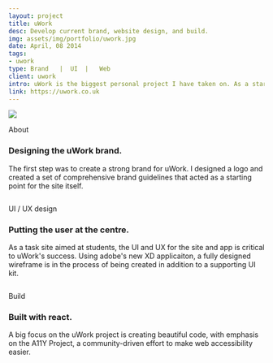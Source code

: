 ```yaml
---
layout: project
title: uWork
desc: Develop current brand, website design, and build.
img: assets/img/portfolio/uwork.jpg
date: April, 08 2014
tags:
- uwork
type: Brand   |  UI  |   Web
client: uwork
intro: uWork is the biggest personal project I have taken on. As a start up with big aspirations, it gave me invaluable start up experience working with other designers and developers. Working as the chief design officer in my spare evenings and weekends, I responsible for creating and maintaining the brand, UI and UX design and print design for the company.
link: https://uwork.co.uk
---
```


<section>
    <div class="full-width">
        <img src="{{ site.baseurl}}/assets/img/portfolio/uwork-banner.jpg" class="no-padding"/>
    </div>
</section>

<section>
    <div class="container">
        <div class="row">
            <div class="col-12">
                <p class="subhead">About</p>
            </div>
        </div>
    </div>
    <div class="container">
        <div class="row">
            <div class="col-6">
                <h3>Designing the uWork brand.</h3>
                <p>The first step was to create a strong brand for uWork. I designed a logo and created a set of comprehensive brand guidelines that acted as a starting point for the site itself.</p>
            </div>
        </div>
    </div>
</section>

<section>
    <div class="full-width">
        <img data-src="{{ site.baseurl}}/assets/img/portfolio/uwork-banner-2.jpg" class="no-padding lazy"/>
    </div>
</section>

<section>
    <div class="container">
        <div class="row">
            <div class="col-12">
                <p class="subhead">UI / UX design</p>
            </div>
        </div>
    </div>
    <div class="container">
        <div class="row">
            <div class="col-6">
                <h3>Putting the user at the centre.</h3>
                <p>As a task site aimed at students, the UI and UX for the site and app is critical to uWork's success. Using adobe's new XD applicaiton, a fully designed wireframe is in the process of being created in addition to a supporting UI kit.</p>
            </div>
        </div>
    </div>
</section>

<section>
    <div class="full-width">
        <img data-src="{{ site.baseurl}}/assets/img/portfolio/uwork-banner-3.jpg" class="no-padding lazy"/>
    </div>
</section>

<section>
    <div class="container">
        <div class="row">
            <div class="col-12">
                <p class="subhead">Build</p>
            </div>
        </div>
    </div>
    <div class="container">
        <div class="row">
            <div class="col-6">
                <h3>Built with react.</h3>
                <p>A big focus on the uWork project is creating beautiful code, with emphasis on the A11Y Project, a community-driven effort to make web accessibility easier.</p>
            </div>
        </div>
    </div>
</section>

<section>
    <div class="full-width">
        <img data-src="{{ site.baseurl}}/assets/img/portfolio/uwork-banner-4.jpg" class="no-padding lazy"/>
    </div>
</section>